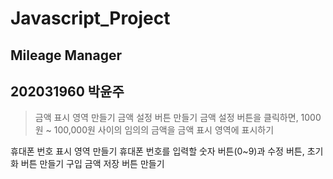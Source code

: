 # Javascript_Project
## Mileage Manager
## 202031960 박윤주

> 금액 표시 영역 만들기
> 금액 설정 버튼 만들기
> 금액 설정 버튼을 클릭하면, 1000원 ~ 100,000원 사이의 임의의 금액을 금액 표시 영역에 표시하기

휴대폰 번호 표시 영역 만들기
휴대폰 번호를 입력할 숫자 버튼(0~9)과 수정 버튼, 초기화 버튼 만들기
구입 금액 저장 버튼 만들기

